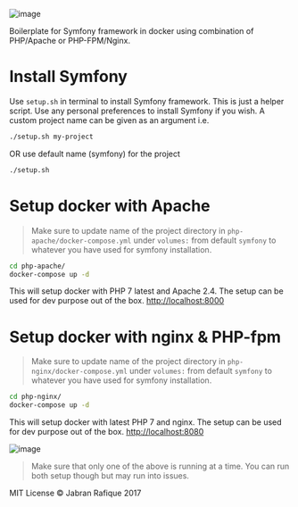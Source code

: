 ![image](https://user-images.githubusercontent.com/2131246/28238170-ef3578e8-6945-11e7-869c-5772725c3036.png)

Boilerplate for Symfony framework in docker using combination of PHP/Apache or PHP-FPM/Nginx.

# Install Symfony
Use `setup.sh` in terminal to install Symfony framework. This is just a helper script. Use any personal preferences to install Symfony if you wish. A custom project name can be given as an argument i.e.

```bash
./setup.sh my-project
```
OR use default name (symfony) for the project
```bash
./setup.sh
```

# Setup docker with Apache

> Make sure to update name of the project directory in `php-apache/docker-compose.yml` under `volumes:` from default `symfony` to whatever you have used for symfony installation.

```bash
cd php-apache/
docker-compose up -d
```
This will setup docker with PHP 7 latest and Apache 2.4. The setup can be used for dev purpose out of the box. [http://localhost:8000](http://localhost:8000)

# Setup docker with nginx & PHP-fpm

> Make sure to update name of the project directory in `php-nginx/docker-compose.yml` under `volumes:` from default `symfony` to whatever you have used for symfony installation.

```bash
cd php-nginx/
docker-compose up -d
```
This will setup docker with latest PHP 7 and nginx. The setup can be used for dev purpose out of the box. [http://localhost:8080](http://localhost:8080)


![image](https://user-images.githubusercontent.com/2131246/28238424-febe1c20-694a-11e7-9cd0-962b4f52c150.png)

> Make sure that only one of the above is running at a time. You can run both setup though but may run into issues. 

MIT License
&copy; Jabran Rafique 2017
